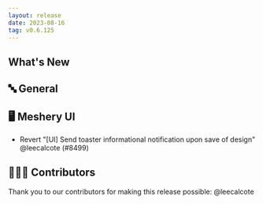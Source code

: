 ```yaml
---
layout: release
date: 2023-08-16
tag: v0.6.125
---
```


## What's New

## 🔤 General

## 🖥 Meshery UI

- Revert "[UI] Send toaster informational notification upon save of design" @leecalcote (#8499)

## 👨🏽‍💻 Contributors

Thank you to our contributors for making this release possible:
@leecalcote
